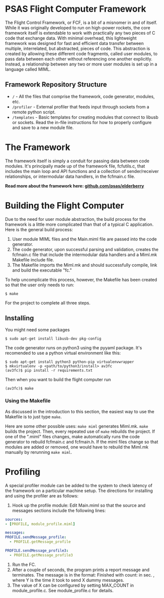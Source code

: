 # PSAS Flight Computer Framework

The Flight Control Framework, or FCF, is a bit of a misnomer in and of itself.
While it was originally developed to run on high-power rockets, the core
framework itself is extendable to work with practically any two pieces of C
code that exchange data. With minimal overhead, this lightweight framework was
designed for fast and efficient data transfer between multiple, interrelated,
but abstracted, pieces of code. This abstraction is created by allowing these
different code fragments, called user modules, to pass data between each other
without referencing one another explicitly. Instead, a relationship between any
two or more user modules is set up in a language called MIML.


## Framework Repository Structure

 - `/` - All the files that comprise the framework, code generator, modules, etc.
 - `/profiler` - External profiler that feeds input through sockets from a remote python script.
 - `/templates` - Basic templates for creating modules that connect to libusb or sockets. Read the in-file instructions for how to properly configure and save to a new module file.


# The Framework

The framework itself is simply a conduit for passing data between code modules.
It's principally made up of the framework file, fcfutils.c, that includes the
main loop and API functions and a collection of sender/receiver relationships,
or intermodular data handlers, in the fcfmain.c file. 


**Read more about the framework here: [github.com/psas/elderberry](https://github.com/psas/elderberry)**


# Building the Flight Computer

Due to the need for user module abstraction, the build process for the framework
is a little more complicated than that of a typical C application. Here is the
general build process:

 1. User module MIML files and the Main.miml file are passed into the code 
    generator.
 1. The code generator, upon successful parsing and validation, creates the
    fcfmain.c file that include the intermodular data handlers and a Miml.mk 
    Makefile include file.
 1. The Makefile imports the Miml.mk and should successfully compile, link and
    build the executable "fc."

To help uncomplicate this process, however, the Makefile has been created so
that the user only needs to run:

    $ make

For the project to complete all three steps.


## Installing


You might need some packages

    $ sudo apt-get install libusb-dev pkg-config

The code generator runs on python3 using the pyyaml package. It's recomended to
use a python virtual environment like this:

    $ sudo apt-get install python3 python-pip virtualenvwrapper
    $ mkvirtualenv -p <path/to/python3/install> av3fc
    (av3fc)$ pip install -r requirements.txt

Then when you want to build the flight computer run

    (av3fc)$ make

### Using the Makefile

As discussed in the introduction to this section, the easiest way to use the
Makefile is to just type `make`.

Here are some other possible uses: `make miml` generates Miml.mk.
`make` builds the project. Then, every repeated use of `make` rebuilds
the project. If one of the ".miml" files changes, make automatically runs
the code generator to rebuild fcfmain.c and fcfmain.h. If the miml files change
so that modules are added or removed, one would have to rebuild the Miml.mk
manually by rerunning `make miml`.


# Profiling

A special profiler module can be added to the system to check latency of the
framework on a particular machine setup. The directions for installing and
using the profiler are as follows:

 1. Hook up the profile module: Edit Main.miml so that the source and messages
    sections include the following lines:

```YAML
sources:
- [PROFILE, module_profile.miml]

messages:
PROFILE.sendMessage_profile:
  - PROFILE.getMessage_profile

PROFILE.sendMessage_profile3:
  - PROFILE.getMessage_profile3
```

 1. Run the FC.
 1. After a couple of seconds, the program prints a report message and terminates. The message is in the format: Finished with count: <X> in <Y> sec. <X>, where Y is the time it took to send X dummy messages.
 1. The value of X can be configured by setting MAX_COUNT in module_profile.c. See module_profile.c for details.
